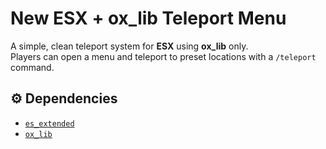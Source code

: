 # New ESX + ox_lib Teleport Menu

A simple, clean teleport system for **ESX** using **ox_lib** only.  
Players can open a menu and teleport to preset locations with a `/teleport` command.

## ⚙️ Dependencies

- [`es_extended`](https://github.com/esx-framework/es_extended)
- [`ox_lib`](https://github.com/overextended/ox_lib)

